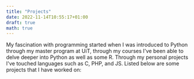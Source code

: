 ```yaml
---
title: "Projects"
date: 2022-11-14T10:55:17+01:00
draft: true
math: true
---
```

My fascination with programming started when I was introduced to Python through my master program at UiT, through my courses I've been able to delve deeper into Python as well as some R. Through my personal projects I've touched languages such as C, PHP, and JS. Listed below are some projects that I have worked on:
